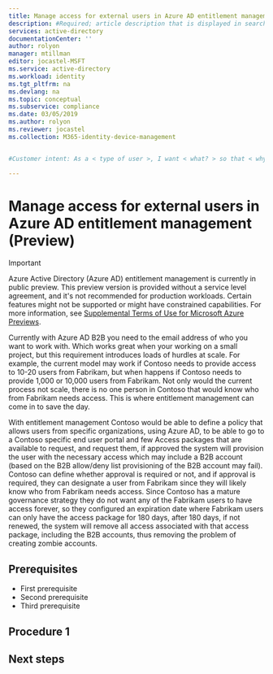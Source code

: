 ```yaml
---
title: Manage access for external users in Azure AD entitlement management (Preview)
description: #Required; article description that is displayed in search results.
services: active-directory
documentationCenter: ''
author: rolyon
manager: mtillman
editor: jocastel-MSFT
ms.service: active-directory
ms.workload: identity
ms.tgt_pltfrm: na
ms.devlang: na
ms.topic: conceptual
ms.subservice: compliance
ms.date: 03/05/2019
ms.author: rolyon
ms.reviewer: jocastel
ms.collection: M365-identity-device-management


#Customer intent: As a < type of user >, I want < what? > so that < why? >.

---
```

# Manage access for external users in Azure AD entitlement management (Preview)

> [!IMPORTANT]
> Azure Active Directory (Azure AD) entitlement management is currently in public preview.
> This preview version is provided without a service level agreement, and it's not recommended for production workloads. Certain features might not be supported or might have constrained capabilities.
> For more information, see [Supplemental Terms of Use for Microsoft Azure Previews](https://azure.microsoft.com/support/legal/preview-supplemental-terms/).

Currently with Azure AD B2B you need to the email address of who you want to work with. Which works great when your working on a small project, but this requirement introduces loads of hurdles at scale. For example, the current model may work if Contoso needs to provide access to 10-20 users from Fabrikam, but when happens if Contoso needs to provide 1,000 or 10,000 users from Fabrikam. Not only would the current process not scale, there is no one person in Contoso that would know who from Fabrikam needs access. This is where entitlement management can come in to save the day.

With entitlement management Contoso would be able to define a policy that allows users from specific organizations, using Azure AD, to be able to go to a Contoso specific end user portal and few Access packages that are available to request, and request them, if approved the system will provision the user with the necessary access which may include a B2B account (based on the B2B allow/deny list provisioning of the B2B account may fail). Contoso can define whether approval is required or not, and if approval is required, they can designate a user from Fabrikam since they will likely know who from Fabrikam needs access. Since Contoso has a mature governance strategy they do not want any of the Fabrikam users to have access forever, so they configured an expiration date where Fabrikam users can only have the access package for 180 days, after 180 days, if not renewed, the system will remove all access associated with that access package, including the B2B accounts, thus removing the problem of creating zombie accounts.

## Prerequisites

- First prerequisite
- Second prerequisite
- Third prerequisite

## Procedure 1


## Next steps

